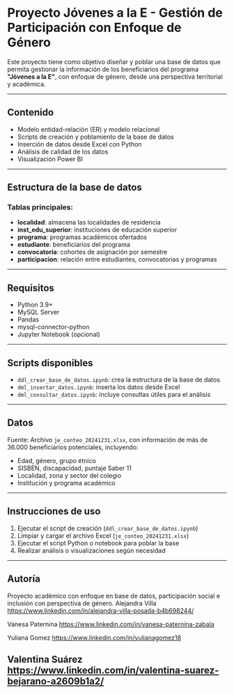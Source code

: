 # Proyecto Jóvenes a la E - Gestión de Participación con Enfoque de Género

Este proyecto tiene como objetivo diseñar y poblar una base de datos que permita gestionar la información de los beneficiarios del programa **"Jóvenes a la E"**, con enfoque de género, desde una perspectiva territorial y académica.

---

## Contenido

- Modelo entidad-relación (ER) y modelo relacional
- Scripts de creación y poblamiento de la base de datos
- Inserción de datos desde Excel con Python
- Análisis de calidad de los datos
- Visualización Power BI

---

## Estructura de la base de datos

### Tablas principales:
- **localidad**: almacena las localidades de residencia
- **inst_edu_superior**: instituciones de educación superior
- **programa**: programas académicos ofertados
- **estudiante**: beneficiarios del programa
- **convocatoria**: cohortes de asignación por semestre
- **participacion**: relación entre estudiantes, convocatorias y programas

---

## Requisitos

- Python 3.9+
- MySQL Server
- Pandas
- mysql-connector-python
- Jupyter Notebook (opcional)

---

## Scripts disponibles

- `ddl_crear_base_de_datos.ipynb`: crea la estructura de la base de datos
- `dml_insertar_datos.ipynb`: inserta los datos desde Excel
- `dml_consultar_datos.ipynb`: incluye consultas útiles para el análisis

---

## Datos

Fuente: Archivo `je_conteo_20241231.xlsx`, con información de más de 36.000 beneficiarios potenciales, incluyendo:
- Edad, género, grupo étnico
- SISBEN, discapacidad, puntaje Saber 11
- Localidad, zona y sector del colegio
- Institución y programa académico

---

## Instrucciones de uso

1. Ejecutar el script de creación (`ddl_crear_base_de_datos.ipynb`)
2. Limpiar y cargar el archivo Excel (`je_conteo_20241231.xlsx`)
3. Ejecutar el script Python o notebook para poblar la base
4. Realizar análisis o visualizaciones según necesidad

---

## Autoría

Proyecto académico con enfoque en base de datos, participación social e inclusión con perspectiva de género.
Alejandra Villa
https://www.linkedin.com/in/alejandra-villa-posada-b4b698244/

Vanesa Paternina
https://www.linkedin.com/in/vanesa-paternina-zabala

Yuliana Gomez
https://www.linkedin.com/in/yulianagomez18

Valentina Suárez 
https://www.linkedin.com/in/valentina-suarez-bejarano-a2609b1a2/
---
